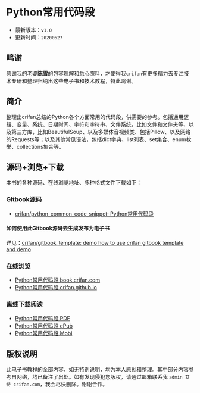 # Python常用代码段

* 最新版本：`v1.0`
* 更新时间：`20200627`

## 鸣谢

感谢我的老婆**陈雪**的包容理解和悉心照料，才使得我`crifan`有更多精力去专注技术专研和整理归纳出这些电子书和技术教程，特此鸣谢。

## 简介

整理出crifan总结的Python各个方面常用的代码段，供需要的参考。包括通用逻辑、变量、系统、日期时间、字符和字符串、文件系统，比如文件和文件夹等、以及第三方库，比如BeautifulSoup、以及多媒体音视频类、包括Pillow、以及网络的Requests等；以及其他常见语法，包括dict字典、list列表、set集合、enum枚举、collections集合等。

## 源码+浏览+下载

本书的各种源码、在线浏览地址、多种格式文件下载如下：

### Gitbook源码

* [crifan/python_common_code_snippet: Python常用代码段](https://github.com/crifan/python_common_code_snippet)

#### 如何使用此Gitbook源码去生成发布为电子书

详见：[crifan/gitbook_template: demo how to use crifan gitbook template and demo](https://github.com/crifan/gitbook_template)

### 在线浏览

* [Python常用代码段 book.crifan.com](http://book.crifan.com/books/python_common_code_snippet/website)
* [Python常用代码段 crifan.github.io](https://crifan.github.io/python_common_code_snippet/website)

### 离线下载阅读

* [Python常用代码段 PDF](http://book.crifan.com/books/python_common_code_snippet/pdf/python_common_code_snippet.pdf)
* [Python常用代码段 ePub](http://book.crifan.com/books/python_common_code_snippet/epub/python_common_code_snippet.epub)
* [Python常用代码段 Mobi](http://book.crifan.com/books/python_common_code_snippet/mobi/python_common_code_snippet.mobi)

## 版权说明

此电子书教程的全部内容，如无特别说明，均为本人原创和整理。其中部分内容参考自网络，均已备注了出处。如有发现侵犯您版权，请通过邮箱联系我 `admin 艾特 crifan.com`，我会尽快删除。谢谢合作。